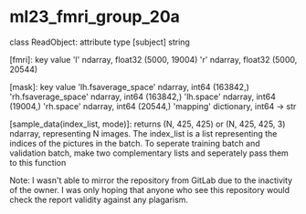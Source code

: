 # ml23_fmri_group_20a

class ReadObject:
  attribute     type
  [subject]                 string

  [image_data]:
                            dataframe         (5000, 135)

  [fmri]:
    key                     value
    'l'                     ndarray, float32  (5000, 19004)
    'r'                     ndarray, float32  (5000, 20544)
  
  [mask]:
    key                     value
    'lh.fsaverage_space'    ndarray, int64    (163842,)
    'rh.fsaverage_space'    ndarray, int64    (163842,)
    'lh.space'              ndarray, int64    (19004,)
    'rh.space'              ndarray, int64    (20544,)
    'mapping'               dictionary, int64 -> str

  [sample_data(index_list, mode)]:
    returns (N, 425, 425) or (N, 425, 425, 3) ndarray, representing N images.
    The index_list is a list representing the indices of the pictures in the batch. To seperate training batch and validation batch, make two complementary lists and seperately pass them to this function

Note: I wasn't able to mirror the repository from GitLab due to the inactivity of the owner. I was only hoping that anyone who see this repository would check the report validity against any plagarism.
  

